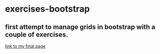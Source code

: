# exercises-bootstrap

## first attempt to manage grids in bootstrap with a couple of exercises.

[link to my final page](https://mugurlu0.github.io/exercises-bootstrap/)
